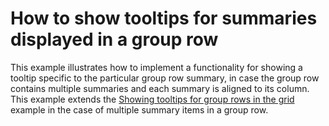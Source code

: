# How to show tooltips for summaries displayed in a group row


<p>This example illustrates how to implement a functionality for showing a tooltip specific to the particular group row summary, in case the group row contains multiple summaries and each summary is aligned to its column. This example extends the <a href="https://www.devexpress.com/Support/Center/p/E989">Showing tooltips for group rows in the grid</a> example in the case of multiple summary items in a group row.</p>

<br/>


